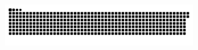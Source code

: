 <picture>
  <source media="(prefers-color-scheme: dark)" srcset="https://raw.githubusercontent.com/MarineHakobyan/MarineHakobyan/d35c224e2ce9bd27c3c948304eaf63b537d18866/github-contribution-grid-snake-dark.svg" />
  <source media="(prefers-color-scheme: light)" srcset="https://raw.githubusercontent.com/MarineHakobyan/MarineHakobyan/d35c224e2ce9bd27c3c948304eaf63b537d18866/github-contribution-grid-snake.svg" />
  <img alt="github-snake" src="https://raw.githubusercontent.com/MarineHakobyan/MarineHakobyan/d35c224e2ce9bd27c3c948304eaf63b537d18866/github-contribution-grid-snake-dark.svg" />
</picture>
